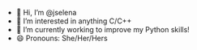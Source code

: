 - 👋 Hi, I’m @jselena
- 👀 I’m interested in anything C/C++
- 🌱 I’m currently working to improve my Python skills!
- 😄 Pronouns: She/Her/Hers

<!---
jselena/jselena is a ✨ special ✨ repository because its `README.md` (this file) appears on your GitHub profile.
You can click the Preview link to take a look at your changes.
--->
